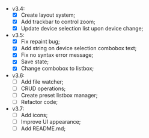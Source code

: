 - v3.4:
    - [x] Create layout system;
    - [x] Add trackbar to control zoom;
    - [x] Update device selection list upon device change;

- v3.5:
    - [x] Fix repaint bug;
    - [x] Add string on device selection combobox text;
    - [x] Fix no syntax error message;
    - [x] Save state;
    - [x] Change combobox to listbox;

- v3.6:
    - [ ] Add file watcher;
    - [ ] CRUD operations;
    - [ ] Create preset listbox manager;
    - [ ] Refactor code;

- v3.7:
    - [ ] Add icons;
    - [ ] Improve UI appearance;
    - [ ] Add README.md;